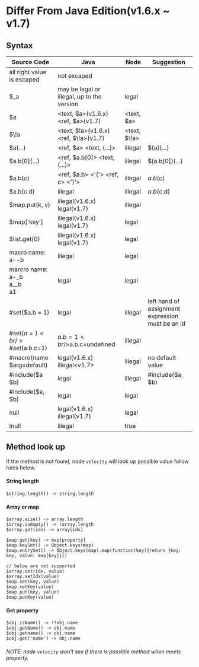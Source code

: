# Differ From Java Edition(v1.6.x ~ v1.7)

## Syntax

Source Code | Java   | Node   | Suggestion
----------- | ------ | -------|------------
 | all right value is escaped| not excaped|
$_a | may be legal or illegal, up to the version | legal |
\$a | &lt;text, $a&gt;(v1.6.x)<br/>&lt;ref, \$a&gt;(v1.7) | &lt;text, $a&gt; |
$\\!a | &lt;text, $!a&gt;(v1.6.x)<br/>&lt;ref, $\\!a&gt;(v1.7) | &lt;text, $\\!a&gt; |
$a(...) | &lt;ref, $a&gt; &lt;text, (...)&gt; | illegal | ${a}(...)
$a.b\[0\](...) | &lt;ref, $a.b[0]&gt; &lt;text, (...)&gt; | illegal | ${a.b[0]}(...)
$a.b(c) | &lt;ref, $a.b&gt; &lt;'('&gt; &lt;ref, c&gt; &lt;')'&gt; | illegal | $a.b($c)
$a.b(c.d) | illegal | illegal | $a.b($c.d)
$map.put(k, v) | illegal(v1.6.x) <br/> legal(v1.7) | illegal |
$map['key'] | illegal(v1.6.x) <br/> legal(v1.7) | legal |
$list.get(0) | illegal(v1.6.x) <br/> legal(v1.7) | legal |
macro name:<br/>a--b| illegal | legal |
marcro name: <br/>a-_b<br/>a__b<br/>a1 | legal | legal
\#set($a.b = 1) | legal | illegal | left hand of assignment expression must be an id
\#set($a={})<br/>\#set($a.b.c=1) | $a.b=1<br/>$a.b.c=undefined | illegal |
\#macro(name $arg=default) | legal(v1.6.x)<br/>illegal&lt;v1.7&gt; | illegal | no default value
\#include($a $b) | legal | illegal | \#include($a, $b)
\#include($a, $b) | legal | legal |
null | legal(v1.6.x)<br/>illegal(v1.7) | legal |
!null | illegal | true |

## Method look up

If the method is not found, node `velocity` will look up possible value follow rules below.

#### String length

```
$string.length() -> string.length
```

#### Array or map

```
$array.size() -> array.length
$array.isEmpty() -> !array.length
$array.get(idx) -> array[idx]

$map.get(key) -> map[property]
$map.keySet() -> Object.keys(map)
$map.entrySet() -> Object.keys(map).map(function(key){return {key: key, value: map[key]}})

// below are not supported
$array.set(idx, value)
$array.setIdx(value)
$map.set(key, value)
$map.setKey(value)
$map.put(key, value)
$map.putKey(value)
```

#### Get property

```
$obj.isName() -> !!obj.name
$obj.getName() -> obj.name
$obj.getname() -> obj.name
$obj.get('name') -> obj.name
```

###### NOTE: node `velocity` won't see if there is possible method when meets property.